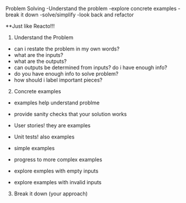 Problem Solving
-Understand the problem
-explore concrete examples
-break it down
-solve/simplify
-look back and refactor

**Just like Reacto!!!

1. Understand the Problem
  - can i restate the problem in my own words?
  - what are the inputs?
  - what are the outputs?
  - can outputs be determined from inputs? do i have enough info?
  - do you have enough info to solve problem?
  - how should i label important pieces?

2. Concrete examples
  - examples help understand problme
  - provide sanity checks that your solution works
  - User stories! they are examples
  - Unit tests! also examples

  - simple examples
  - progress to more complex examples
  - explore exmples with empty inputs
  - explore examples with invalid inputs

3. Break it down (your approach)
